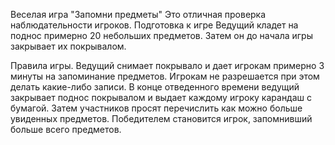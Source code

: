 Веселая игра "Запомни предметы"
Это отличная проверка наблюдательности игроков.
Подготовка к игре
Ведущий кладет на поднос примерно 20 небольших предметов. Затем он до начала игры закрывает их покрывалом.
 
Правила игры.
Ведущий снимает покрывало и дает игрокам примерно 3 минуты на запоминание предметов. Игрокам не разрешается при этом делать какие-либо записи.
В конце отведенного времени ведущий закрывает поднос покрывалом и выдает каждому игроку карандаш с бумагой. Затем участников просят перечислить как можно больше увиденных предметов. Победителем становится игрок, запомнивший больше всего предметов.
